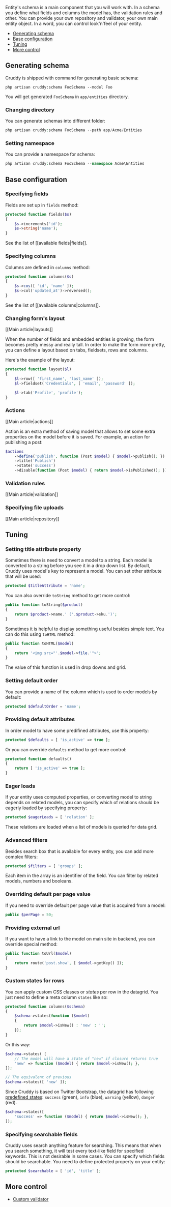 Entity's schema is a main component that you will work with. In a schema you define
what fields and columns the model has, the validation rules and other. You can
provide your own repository and validator, your own main entity object. In a word,
you can control look'n'feel of your entity.

- [Generating schema](#generating-schema)
- [Base configuration](#base-configuration)
- [Tuning](#tuning)
- [More control](#more-control)

## Generating schema

Cruddy is shipped with command for generating basic schema:

```
php artisan cruddy:schema FooSchema --model Foo
```

You will get generated `FooSchema` in `app/entities` directory.

### Changing directory

You can generate schemas into different folder:

```php
php artisan cruddy:schema FooSchema --path app/Acme/Entities
```

### Setting namespace

You can provide a namespace for schema:

```php
php artisan cruddy:schema FooSchema --namespace Acme\Entities
```

## Base configuration

### Specifying fields

Fields are set up in `fields` method:

```php
protected function fields($s)
{
    $s->increments('id');
    $s->string('name');
}
```

See the list of [[available fields|fields]].

### Specifying columns

Columns are defined in `columns` method:

```php
protected function columns($s)
{
    $s->cos([ 'id', 'name' ]);
    $s->col('updated_at')->reversed();
}
```

See the list of [[available columns|columns]].

### Changing form's layout

[[Main article|layouts]]

When the number of fields and embedded entities is growing, the form becomes pretty
messy and really tall. In order to make the form more pretty, you can define a layout
based on tabs, fieldsets, rows and columns.

Here's the example of the layout:


```php
protected function layout($l)
{
    $l->row([ 'first_name', 'last_name' ]);
    $l->fieldset('Credentials', [ 'email', 'password' ]);

    $l->tab('Profile', 'profile');
}
```

### Actions

[[Main article|actions]]

Action is an extra method of saving model that allows to set some extra properties on the model
before it is saved. For example, an action for publishing a post:

```php
$actions
    ->define('publish', function (Post $model) { $model->publish(); })
    ->title('Publish')
    ->state('success')
    ->disable(function (Post $model) { return $model->isPublished(); });
```

### Validation rules

[[Main article|validation]]

### Specifying file uploads

[[Main article|repository]]

## Tuning

### Setting title attribute property

Sometimes there is need to convert a model to a string. Each model is converted
to a string before you see it in a drop down list. By default, Cruddy uses model's
key to represent a model. You can set other attribute that will be used:

```php
protected $titleAttribute = 'name';
```

You can also override `toString` method to get more control:

```php
public function toString($product)
{
    return $product->name.' ('.$product->sku.')';
}
```

Sometimes it is helpful to display something useful besides simple text. You can do
this using `toHTML` method:

```php
public function toHTML($model)
{
    return '<img src="'.$model->file.'">';
}
```

The value of this function is used in drop downs and grid.

### Setting default order

You can provide a name of the column which is used to order models by default:

```php
protected $defaultOrder = 'name';
```

### Providing default attributes

In order model to have some predifined attributes, use this property:

```php
protected $defaults = [ 'is_active' => true ];
```

Or you can override `defaults` method to get more control:

```php
protected function defaults()
{
    return [ 'is_active' => true ];
}
```

### Eager loads

If your entity uses computed properties, or converting model to string depends on related models, you can specify
which of relations should be eagerly loaded by specifying property:

```php
protected $eagerLoads = [ 'relation' ];
```

These relations are loaded when a list of models is queried for data grid.

### Advanced filters

Besides search box that is available for every entity, you can add more complex
filters:

```php
protected $filters = [ 'groups' ];
```

Each item in the array is an identifier of the field. You can filter by related
models, numbers and booleans.

### Overriding default per page value

If you need to override default per page value that is acquired from a model:

```php
public $perPage = 50;
```

### Providing external url

If you want to have a link to the model on main site in backend, you can override
special method:

```php
public function toUrl($model)
{
    return route('post.show', [ $model->getKey() ]);
}
```

### Custom states for rows

You can apply custom CSS classes or _states_ per row in the datagrid. You
just need to define a meta column `states` like so:

```php
protected function columns($schema)
{
    $schema->states(function ($model)
    {
        return $model->isNew() : 'new' : '';    
    });
}
```

Or this way:

```php
$schema->states( [
    // The model will have a state of "new" if closure returns true
    'new' => function ($model) { return $model->isNew(); },
]);

// The equivalent of previous
$schema->states([ 'new' ]);
```

Since Cruddy is based on Twitter Bootstrap, the datagrid has following
[predefined states](http://getbootstrap.com/css/#tables-contextual-classes): 
`success` (green), `info` (blue), `warning` (yellow), `danger` (red).

```php
$schema->states([
    'success' => function ($model) { return $model->isNew(); },
]);
```

### Specifying searchable fields

Cruddy uses search anything feature for searching. This means that when you search
something, it will test every text-like field for specified keywords. This is not
desirable in some cases. You can specify which fields should be searchable. You
need to define protected property on your entity:

```php
protected $searchable = [ 'id', 'title' ];
```

## More control

- [Custom validator](validation#custom-validator)